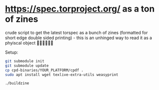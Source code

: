 # https://spec.torproject.org/ as a ton of zines 

crude script to get the latest torspec as a bunch of zines (formatted for short edge double sided printing) - this is an unhinged way to read it as a phyiscal object 🤷‍♀️🤷‍♀️🤷‍♀️ 

Setup:
```bash
git submodule init 
git submodule update
cp cpd-binaries/YOUR_PLATFORM/cpdf .
sudo apt install wget texlive-extra-utils weasyprint
```

```bash
./buildzine
```